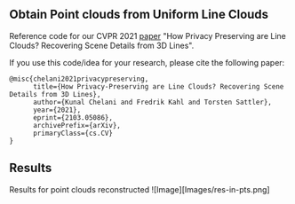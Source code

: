 ## Obtain Point clouds from Uniform Line Clouds

Reference code for our CVPR 2021 [paper](https://arxiv.org/abs/2103.05086?utm_source=feedburner&utm_medium=feed&utm_campaign=Feed%253A+arxiv%252FQSXk+%2528ExcitingAds%2521+cs+updates+on+arXiv.org%2529) "How Privacy Preserving are Line Clouds? Recovering Scene Details from 3D Lines". 


If you use this code/idea for your research, please cite the following paper:
```
@misc{chelani2021privacypreserving,
      title={How Privacy-Preserving are Line Clouds? Recovering Scene Details from 3D Lines}, 
      author={Kunal Chelani and Fredrik Kahl and Torsten Sattler},
      year={2021},
      eprint={2103.05086},
      archivePrefix={arXiv},
      primaryClass={cs.CV}
}
```

## Results
Results for point clouds reconstructed
![Image][Images/res-in-pts.png]
